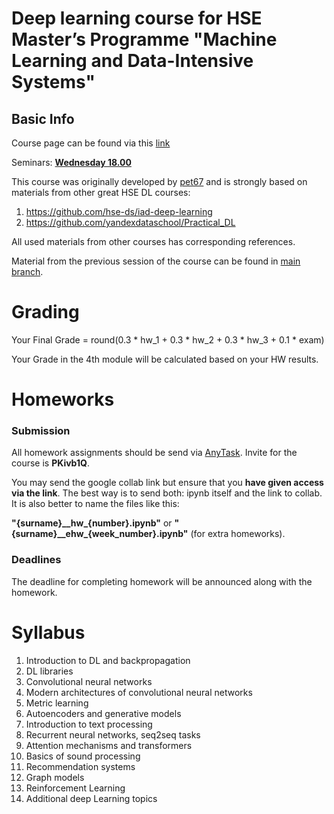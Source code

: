 # Deep learning course for HSE Master’s Programme "Machine Learning and Data-Intensive Systems" 

## Basic Info

Course page can be found via this [link](http://wiki.cs.hse.ru/%D0%93%D0%BB%D1%83%D0%B1%D0%B8%D0%BD%D0%BD%D0%BE%D0%B5_%D0%BE%D0%B1%D1%83%D1%87%D0%B5%D0%BD%D0%B8%D0%B5-%D0%9C%D0%9E%D0%B8%D0%92%D0%A1-2022-2023)

Seminars: **[Wednesday 18.00](https://docs.google.com/spreadsheets/d/158tztQ-jFFErWMk7k3INnSs8tjDTWP9j1SBE-uxFfMw/edit)** 
 
This course was originally developed by [pet67](https://github.com/pet67) and is strongly based on materials from other great HSE DL courses:
1. https://github.com/hse-ds/iad-deep-learning
2. https://github.com/yandexdataschool/Practical_DL

All used materials from other courses has corresponding references.

Material from the previous session of the course can be found in [main branch](https://github.com/pet67/hse_mlds_deep_learning_course).

# Grading

Your Final Grade = round(0.3 * hw_1  + 0.3 * hw_2 + 0.3 * hw_3 + 0.1 * exam)

Your Grade in the 4th module will be calculated based on your HW results.

# Homeworks
### Submission
All homework assignments should be send via [AnyTask](https://anytask.org). Invite for the course is **PKivb1Q**.


You may send the google collab link but ensure that you **have given access via the link**. The best way is to send both: ipynb itself and the link to collab. It is also better to name the files like this:

**"{surname}\_\_hw\_{number}\.ipynb"** or **"{surname}\_\_ehw\_{week_number}\.ipynb"** (for extra homeworks).

### Deadlines 
The deadline for completing homework will be announced along with the homework.


# Syllabus

1. Introduction to DL and backpropagation
2. DL libraries
3. Convolutional neural networks
4. Modern architectures of convolutional neural networks
5. Metric learning
6. Autoencoders and generative models
7. Introduction to text processing
8. Recurrent neural networks, seq2seq tasks
9. Attention mechanisms and transformers
10. Basics of sound processing
11. Recommendation systems
12. Graph models
13. Reinforcement Learning
14. Additional deep Learning topics
